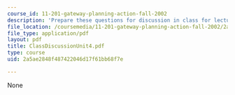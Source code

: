 ```yaml
---
course_id: 11-201-gateway-planning-action-fall-2002
description: 'Prepare these questions for discussion in class for lecture #16'
file_location: /coursemedia/11-201-gateway-planning-action-fall-2002/2a5ae2848f487422046d17f61bb68f7e_ClassDiscussionUnit4.pdf
file_type: application/pdf
layout: pdf
title: ClassDiscussionUnit4.pdf
type: course
uid: 2a5ae2848f487422046d17f61bb68f7e

---
```

None